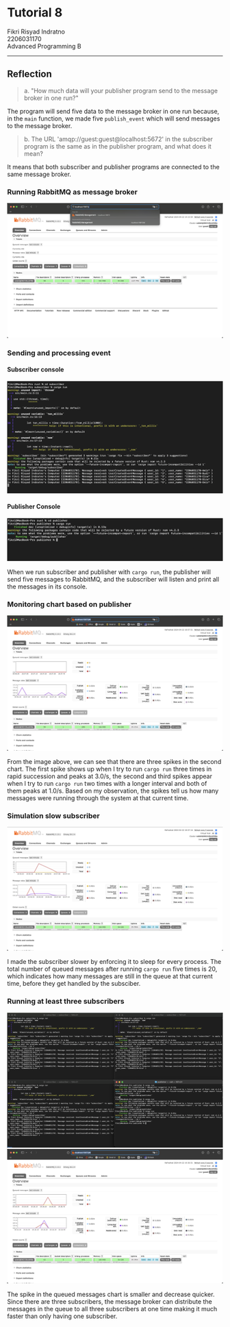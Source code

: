 # Tutorial 8
Fikri Risyad Indratno</br>
2206031170</br>
Advanced Programming B</br>

---

## Reflection
> a. "How much data will your publisher program send to the message broker in one run?"

The program will send five data to the message broker in one run because, in the `main` function, we made five `publish_event` which will send messages to the message broker.

> b. The URL 'amqp://guest:guest@localhost:5672' in the subscriber program is the same as in the publisher program, and what does it mean?

It means that both subscriber and publisher programs are connected to the same message broker.

### Running RabbitMQ as message broker

![running rabbitmq](images/running_rabbitmq.png)

### Sending and processing event

#### Subscriber console
![subscriber console](images/cargo_run_subscriber.png)

#### Publisher Console
![publisher console](images/cargo_run_publisher.png)

When we run subscriber and publisher with `cargo run`, the publisher will send five messages to RabbitMQ, and the subscriber will listen and print all the messages in its console.

### Monitoring chart based on publisher

![repeated publisher run](images/repeated_publisher_run.png)

From the image above, we can see that there are three spikes in the second chart. The first spike shows up when I try to run `cargo run` three times in rapid succession and peaks at 3.0/s, the second and third spikes appear when I try to run `cargo run` two times with a longer interval and both of them peaks at 1.0/s. Based on my observation, the spikes tell us how many messages were running through the system at that current time.

### Simulation slow subscriber

![slow subscriber](images/slow_subscriber.png)

I made the subscriber slower by enforcing it to sleep for every process. The total number of queued messages after running `cargo run` five times is 20, which indicates how many messages are still in the queue at that current time, before they get handled by the subsciber.

### Running at least three subscribers

![three subscribers](images/three_subscribers.png)
![rabbitmq three subscribers](images/rabbitmq_three_subscribers.png)

The spike in the queued messages chart is smaller and decrease quicker. Since there are three subscribers, the message broker can distribute the messages in the queue to all three subscribers at one time making it much faster than only having one subscriber.